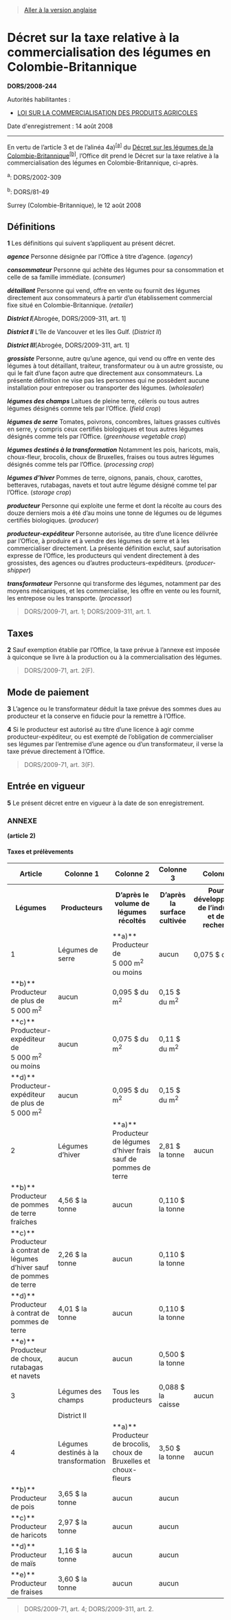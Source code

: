 > [Aller à la version anglaise](/en/Regulations/Statutory%20Orders%20and%20Regulations/2008/244.md)

# Décret sur la taxe relative à la commercialisation des légumes en Colombie-Britannique

**DORS/2008-244**

Autorités habilitantes : 
- [LOI SUR LA COMMERCIALISATION DES PRODUITS AGRICOLES](/fr/Lois/Lois%20révisées%20du%20Canada/A/A-6.md)

Date d'enregistrement : 14 août 2008

----------

En vertu de l’article 3 et de l’alinéa 4a)<sup><a href='#nbp_610908-F_hq_4786'>[a]</a></sup> du [Décret sur les légumes de la Colombie-Britannique](/fr/Règlements/Décrets,%20ordonnances%20et%20règlements%20statutaires/81/49.md)<sup><a href='#nbp_610908-F_hq_4273'>[b]</a></sup>, l’Office dit prend le Décret sur la taxe relative à la commercialisation des légumes en Colombie-Britannique, ci-après.

<a name='nbp_610908-F_hq_4786'><sup>a</sup></a>: DORS/2002-309<br />

<a name='nbp_610908-F_hq_4273'><sup>b</sup></a>: DORS/81-49<br />

Surrey (Colombie-Britannique), le 12 août 2008




## Définitions


**1** Les définitions qui suivent s’appliquent au présent décret.

***agence*** Personne désignée par l’Office à titre d’agence. (*agency*)

***consommateur*** Personne qui achète des légumes pour sa consommation et celle de sa famille immédiate. (*consumer*)

***détaillant*** Personne qui vend, offre en vente ou fournit des légumes directement aux consommateurs à partir d’un établissement commercial fixe situé en Colombie-Britannique. (*retailer*)

***District I***[Abrogée, DORS/2009-311, art. 1]

***District II*** L’île de Vancouver et les îles Gulf. (*District II*)

***District III***[Abrogée, DORS/2009-311, art. 1]

***grossiste*** Personne, autre qu’une agence, qui vend ou offre en vente des légumes à tout détaillant, traiteur, transformateur ou à un autre grossiste, ou qui le fait d’une façon autre que directement aux consommateurs. La présente définition ne vise pas les personnes qui ne possèdent aucune installation pour entreposer ou transporter des légumes. (*wholesaler*)

***légumes des champs*** Laitues de pleine terre, céleris ou tous autres légumes désignés comme tels par l’Office. (*field crop*)

***légumes de serre*** Tomates, poivrons, concombres, laitues grasses cultivés en serre, y compris ceux certifiés biologiques et tous autres légumes désignés comme tels par l’Office. (*greenhouse vegetable crop*)

***légumes destinés à la transformation*** Notamment les pois, haricots, maïs, choux-fleur, brocolis, choux de Bruxelles, fraises ou tous autres légumes désignés comme tels par l’Office. (*processing crop*)

***légumes d’hiver*** Pommes de terre, oignons, panais, choux, carottes, betteraves, rutabagas, navets et tout autre légume désigné comme tel par l’Office. (*storage crop*)

***producteur*** Personne qui exploite une ferme et dont la récolte au cours des douze derniers mois a été d’au moins une tonne de légumes ou de légumes certifiés biologiques. (*producer*)

***producteur-expéditeur*** Personne autorisée, au titre d’une licence délivrée par l’Office, à produire et à vendre des légumes de serre et à les commercialiser directement. La présente définition exclut, sauf autorisation expresse de l’Office, les producteurs qui vendent directement à des grossistes, des agences ou d’autres producteurs-expéditeurs. (*producer-shipper*)

***transformateur*** Personne qui transforme des légumes, notamment par des moyens mécaniques, et les commercialise, les offre en vente ou les fournit, les entrepose ou les transporte. (*processor*)
> DORS/2009-71, art. 1; DORS/2009-311, art. 1.





## Taxes


**2** Sauf exemption établie par l’Office, la taxe prévue à l’annexe est imposée à quiconque se livre à la production ou à la commercialisation des légumes.
> DORS/2009-71, art. 2(F).





## Mode de paiement


**3** L’agence ou le transformateur déduit la taxe prévue des sommes dues au producteur et la conserve en fiducie pour la remettre à l’Office.



**4** Si le producteur est autorisé au titre d’une licence à agir comme producteur-expéditeur, ou est exempté de l’obligation de commercialiser ses légumes par l’entremise d’une agence ou d’un transformateur, il verse la taxe prévue directement à l’Office.
> DORS/2009-71, art. 3(F).





## Entrée en vigueur


**5** Le présent décret entre en vigueur à la date de son enregistrement.




### **ANNEXE** 
**(article 2)**
<table>
<h4>Taxes et prélèvements</h4>
<tr>
<th>Article</th>
<th>Colonne 1</th>
<th>Colonne 2</th>
<th>Colonne 3</th>
<th>Colonne 4</th>
<th>Colonne 5</th>
</tr>
<tr>
<th>Légumes</th>
<th>Producteurs</th>
<th>D’après le volume de légumes récoltés</th>
<th>D’après la surface cultivée</th>
<th>Pour le développement de l’industrie et de la recherche</th>
</tr>
<tr>
<td>1</td>
<td>Légumes de serre</td>
<td>**a)** Producteur de 5 000 m<sup>2</sup> ou moins

</td>
<td>aucun</td>
<td>0,075 $ du m<sup>2</sup></td>
<td>0,11 $ du m<sup>2</sup></td>
</tr>
<tr>
<td>**b)** Producteur de plus de 5 000 m<sup>2</sup>

</td>
<td>aucun</td>
<td>0,095 $ du m<sup>2</sup></td>
<td>0,15 $ du m<sup>2</sup></td>
</tr>
<tr>
<td>**c)** Producteur-expéditeur de 5 000 m<sup>2</sup> ou moins

</td>
<td>aucun</td>
<td>0,075 $ du m<sup>2</sup></td>
<td>0,11 $ du m<sup>2</sup></td>
</tr>
<tr>
<td>**d)** Producteur-expéditeur de plus de 5 000 m<sup>2</sup>

</td>
<td>aucun</td>
<td>0,095 $ du m<sup>2</sup></td>
<td>0,15 $ du m<sup>2</sup></td>
</tr>
<tr>
<td>2</td>
<td>Légumes d’hiver</td>
<td>**a)** Producteur de légumes d’hiver frais sauf de pommes de terre

</td>
<td>2,81 $ la tonne</td>
<td>aucun</td>
<td>0,110 $ la tonne</td>
</tr>
<tr>
<td>**b)** Producteur de pommes de terre fraîches

</td>
<td>4,56 $ la tonne</td>
<td>aucun</td>
<td>0,110 $ la tonne</td>
</tr>
<tr>
<td>**c)** Producteur à contrat de légumes d’hiver sauf de pommes de terre

</td>
<td>2,26 $ la tonne</td>
<td>aucun</td>
<td>0,110 $ la tonne</td>
</tr>
<tr>
<td>**d)** Producteur à contrat de pommes de terre

</td>
<td>4,01 $ la tonne</td>
<td>aucun</td>
<td>0,110 $ la tonne</td>
</tr>
<tr>
<td>**e)** Producteur de choux, rutabagas et navets

</td>
<td>aucun</td>
<td>aucun</td>
<td>0,500 $ la tonne</td>
</tr>
<tr>
<td>3</td>
<td>Légumes des champs</td>
<td>Tous les producteurs</td>
<td>0,088 $ la caisse</td>
<td>aucun</td>
<td>0,002 $ la tonne</td>
</tr>
<tr>
<td></td>
<td>District II</td>
</tr>
<tr>
<td>4</td>
<td>Légumes destinés à la transformation</td>
<td>**a)** Producteur de brocolis, choux de Bruxelles et choux-fleurs

</td>
<td>3,50 $ la tonne</td>
<td>aucun</td>
<td>aucun</td>
</tr>
<tr>
<td>**b)** Producteur de pois

</td>
<td>3,65 $ la tonne</td>
<td>aucun</td>
<td>aucun</td>
</tr>
<tr>
<td>**c)** Producteur de haricots

</td>
<td>2,97 $ la tonne</td>
<td>aucun</td>
<td>aucun</td>
</tr>
<tr>
<td>**d)** Producteur de maïs

</td>
<td>1,16 $ la tonne</td>
<td>aucun</td>
<td>aucun</td>
</tr>
<tr>
<td>**e)** Producteur de fraises

</td>
<td>3,60 $ la tonne</td>
<td>aucun</td>
<td>aucun</td>
</tr>
</table>

> DORS/2009-71, art. 4; DORS/2009-311, art. 2.



